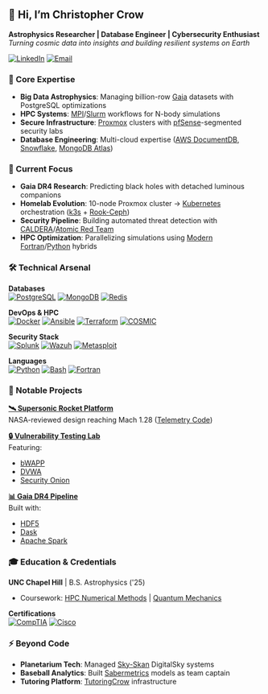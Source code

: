## 👋 Hi, I’m Christopher Crow 
**Astrophysics Researcher | Database Engineer | Cybersecurity Enthusiast**  
*Turning cosmic data into insights and building resilient systems on Earth*

[![LinkedIn](https://img.shields.io/badge/LinkedIn-Connect-%230A66C2)](https://www.linkedin.com/in/christopher-crow-915288240/)
[![Email](https://img.shields.io/badge/Email-Contact%20Me-%23007bff)](mailto:cecrow@unc.edu)

### 🚀 Core Expertise
- **Big Data Astrophysics**: Managing billion-row [Gaia](https://www.cosmos.esa.int/web/gaia) datasets with PostgreSQL optimizations
- **HPC Systems**: [MPI](https://www.mpich.org/)/[Slurm](https://slurm.schedmd.com/) workflows for N-body simulations
- **Secure Infrastructure**: [Proxmox](https://www.proxmox.com/) clusters with [pfSense](https://www.pfsense.org/)-segmented security labs
- **Database Engineering**: Multi-cloud expertise ([AWS DocumentDB](https://aws.amazon.com/documentdb/), [Snowflake](https://www.snowflake.com/), [MongoDB Atlas](https://www.mongodb.com/atlas/database))

### 🔭 Current Focus
- **Gaia DR4 Research**: Predicting black holes with detached luminous companions
- **Homelab Evolution**: 10-node Proxmox cluster → [Kubernetes](https://kubernetes.io/) orchestration ([k3s](https://k3s.io/) + [Rook-Ceph](https://rook.io/))
- **Security Pipeline**: Building automated threat detection with [CALDERA](https://github.com/mitre/caldera)/[Atomic Red Team](https://github.com/redcanaryco/atomic-red-team)
- **HPC Optimization**: Parallelizing simulations using [Modern Fortran](https://fortran-lang.org/)/[Python](https://www.python.org/) hybrids

### 🛠️ Technical Arsenal
**Databases**  
[![PostgreSQL](https://img.shields.io/badge/-PostgreSQL-4169E1?logo=postgresql)](https://www.postgresql.org/) 
[![MongoDB](https://img.shields.io/badge/-MongoDB-47A248?logo=mongodb)](https://www.mongodb.com/) 
[![Redis](https://img.shields.io/badge/-Redis-DC382D?logo=redis)](https://redis.io/)  

**DevOps & HPC**  
[![Docker](https://img.shields.io/badge/-Docker-2496ED?logo=docker)](https://www.docker.com/) 
[![Ansible](https://img.shields.io/badge/-Ansible-EE0000?logo=ansible)](https://www.ansible.com/) 
[![Terraform](https://img.shields.io/badge/-Terraform-7B42BC?logo=terraform)](https://www.terraform.io/) 
[![COSMIC](https://img.shields.io/badge/-COSMIC-8A2BE2)](https://github.com/COSMIC-PopSynth/COSMIC)  

**Security Stack**  
[![Splunk](https://img.shields.io/badge/-Splunk-000000?logo=splunk)](https://www.splunk.com/) 
[![Wazuh](https://img.shields.io/badge/-Wazuh-0033A0)](https://wazuh.com/) 
[![Metasploit](https://img.shields.io/badge/-Metasploit-FD0000)](https://www.metasploit.com/)  

**Languages**  
[![Python](https://img.shields.io/badge/-Python-3776AB?logo=python)](https://www.python.org/) 
[![Bash](https://img.shields.io/badge/-Bash-4EAA25?logo=gnu-bash)](https://www.gnu.org/software/bash/) 
[![Fortran](https://img.shields.io/badge/-Fortran-734F96)](https://fortran-lang.org/)  

### 🌌 Notable Projects
**[🛰️ Supersonic Rocket Platform](https://github.com/christophercrow/rocket-platform)**  
NASA-reviewed design reaching Mach 1.28 ([Telemetry Code](https://github.com/christophercrow/rocket-telemetry))  

**[🔒 Vulnerability Testing Lab](https://github.com/christophercrow/security-lab)**  
Featuring:  
- [bWAPP](http://www.itsecgames.com/) 
- [DVWA](http://www.dvwa.co.uk/) 
- [Security Onion](https://securityonion.net/)  

**[📊 Gaia DR4 Pipeline](https://github.com/christophercrow/gaia-etl)**  
Built with:  
- [HDF5](https://www.hdfgroup.org/solutions/hdf5/) 
- [Dask](https://www.dask.org/) 
- [Apache Spark](https://spark.apache.org/)  

### 🎓 Education & Credentials
**UNC Chapel Hill** | B.S. Astrophysics ('25)  
- Coursework: [HPC Numerical Methods](https://icl.utk.edu/~luszczek/teaching/) | [Quantum Mechanics](https://www.feynmanlectures.caltech.edu/III_toc.html)  

**Certifications**  
[![CompTIA](https://img.shields.io/badge/CompTIA_Security+-E40538?logo=comptia)](https://www.comptia.org/certifications/security) 
[![Cisco](https://img.shields.io/badge/CCNA-005073?logo=cisco)](https://www.cisco.com/c/en/us/training-events/training-certifications/certifications/associate/ccna.html)  

### ⚡ Beyond Code
- **Planetarium Tech**: Managed [Sky-Skan](https://skyskan.com/) DigitalSky systems
- **Baseball Analytics**: Built [Sabermetrics](https://sabermetrics.org/) models as team captain
- **Tutoring Platform**: [TutoringCrow](https://github.com/christophercrow/tutoring-platform) infrastructure
